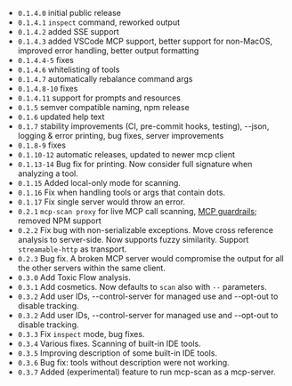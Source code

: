 - `0.1.4.0` initial public release
- `0.1.4.1` `inspect` command, reworked output
- `0.1.4.2` added SSE support
- `0.1.4.3` added VSCode MCP support, better support for non-MacOS, improved error handling, better output formatting
- `0.1.4.4-5` fixes
- `0.1.4.6` whitelisting of tools
- `0.1.4.7` automatically rebalance command args
- `0.1.4.8-10` fixes
- `0.1.4.11` support for prompts and resources
- `0.1.5` semver compatible naming, npm release
- `0.1.6` updated help text
- `0.1.7` stability improvements (CI, pre-commit hooks, testing), --json, logging & error printing, bug fixes, server improvements
- `0.1.8-9` fixes
- `0.1.10-12` automatic releases, updated to newer mcp client
- `0.1.13-14` Bug fix for printing. Now consider full signature when analyzing a tool.
- `0.1.15` Added local-only mode for scanning.
- `0.1.16` Fix when handling tools or args that contain dots.
- `0.1.17` Fix single server would throw an error.
- `0.2.1` `mcp-scan proxy` for live MCP call scanning, [MCP guardrails](https://explorer.invariantlabs.ai/docs/mcp-scan/guardrails/); removed NPM support
- `0.2.2` Fix bug with non-serializable exceptions. Move cross reference analysis to server-side. Now supports fuzzy similarity. Support `streamable-http` as transport.
- `0.2.3` Bug fix. A broken MCP server would compromise the output for all the other servers within the same client.
- `0.3.0` Add Toxic Flow analysis.
- `0.3.1` Add cosmetics. Now defaults to `scan` also with `--` parameters.
- `0.3.2` Add user IDs, --control-server for managed use and --opt-out to disable tracking.
- `0.3.2` Add user IDs, --control-server for managed use and --opt-out to disable tracking.
- `0.3.3` Fix `inspect` mode, bug fixes.
- `0.3.4` Various fixes. Scanning of built-in IDE tools.
- `0.3.5` Improving description of some built-in IDE tools.
- `0.3.6` Bug fix: tools without description were not working.
- `0.3.7` Added (experimental) feature to run mcp-scan as a mcp-server.
